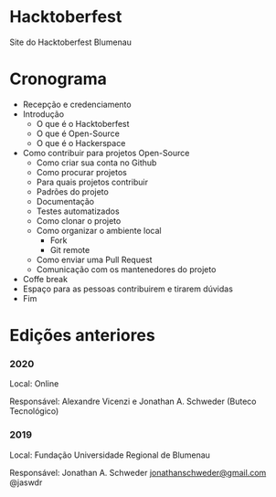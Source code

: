 # Hacktoberfest

Site do Hacktoberfest Blumenau

# Cronograma

 - Recepção e credenciamento
 - Introdução
   - O que é o Hacktoberfest
   - O que é Open-Source
   - O que é o Hackerspace
 - Como contribuir para projetos Open-Source
   - Como criar sua conta no Github
   - Como procurar projetos
   - Para quais projetos contribuir
   - Padrões do projeto
   - Documentação
   - Testes automatizados
   - Como clonar o projeto
   - Como organizar o ambiente local
     - Fork
     - Git remote
   - Como enviar uma Pull Request
   - Comunicação com os mantenedores do projeto
 - Coffe break
 - Espaço para as pessoas contribuirem e tirarem dúvidas
 - Fim

# Edições anteriores

### 2020

Local: Online

Responsável: Alexandre Vicenzi e Jonathan A. Schweder (Buteco Tecnológico)

### 2019

Local: Fundação Universidade Regional de Blumenau

Responsável: Jonathan A. Schweder <jonathanschweder@gmail.com> @jaswdr
